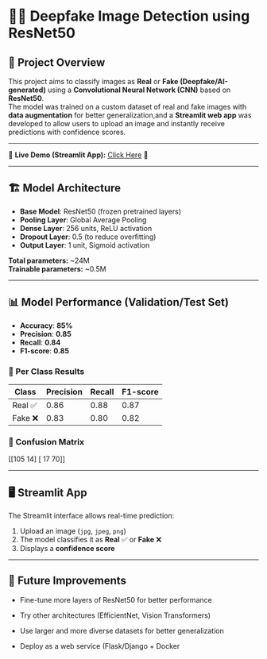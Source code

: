 # 🕵️‍♂️ Deepfake Image Detection using ResNet50

## 📌 Project Overview
This project aims to classify images as **Real** or **Fake (Deepfake/AI-generated)** using a **Convolutional Neural Network (CNN)** based on **ResNet50**.  
The model was trained on a custom dataset of real and fake images with **data augmentation** for better generalization,and a **Streamlit web app** was developed to allow users to upload an image and instantly receive predictions with confidence scores.  

---

🔗 **Live Demo (Streamlit App):** [Click Here](https://deepfake-image-classifier.streamlit.app/) 🚀  

---

## 🏗️ Model Architecture
- **Base Model**: ResNet50 (frozen pretrained layers)  
- **Pooling Layer**: Global Average Pooling  
- **Dense Layer**: 256 units, ReLU activation  
- **Dropout Layer**: 0.5 (to reduce overfitting)  
- **Output Layer**: 1 unit, Sigmoid activation  

**Total parameters:** ~24M  
**Trainable parameters:** ~0.5M  

---

## 📊 Model Performance (Validation/Test Set)
- **Accuracy**: **85%**  
- **Precision**: **0.85**  
- **Recall**: **0.84**  
- **F1-score**: **0.85**  

### 🔎 Per Class Results
| Class   | Precision | Recall | F1-score |
|---------|-----------|--------|----------|
| Real ✅  | 0.86      | 0.88   | 0.87     |
| Fake ❌  | 0.83      | 0.80   | 0.82     |

### 🔎 Confusion Matrix
[[105 14]
[ 17 70]]


---

## 🖥️ Streamlit App
The Streamlit interface allows real-time prediction:  

1. Upload an image (`jpg`, `jpeg`, `png`)  
2. The model classifies it as **Real** ✅ or **Fake** ❌  
3. Displays a **confidence score**  

---

## 🔮 Future Improvements
- Fine-tune more layers of ResNet50 for better performance

- Try other architectures (EfficientNet, Vision Transformers)

- Use larger and more diverse datasets for better generalization

- Deploy as a web service (Flask/Django + Docker
